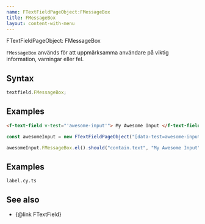 ```yaml
---
name: FTextFieldPageObject:FMessageBox
title: FMessageBox
layout: content-with-menu
---
```


FTextFieldPageObject: FMessageBox

`FMessageBox` används för att uppmärksamma användare på viktig information, varningar eller fel.

## Syntax

```ts
textfield.FMessageBox;
```

## Examples

```html static
<f-text-field v-test="'awesome-input'"> My Awesome Input </f-text-field>
```

```ts
const awesomeInput = new FTextFieldPageObject("[data-test=awesome-input]");

awesomeInput.FMessageBox.el().should("contain.text", "My Awesome Input");
```

## Examples

```import
label.cy.ts
```

## See also

-   {@link FTextField}
